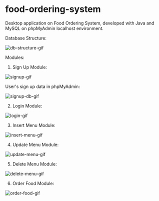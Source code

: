 # food-ordering-system
Desktop application on Food Ordering System, developed with Java and MySQL on phpMyAdmin localhost environment.



Database Structure:

![db-structure-gif](https://user-images.githubusercontent.com/62368837/132027406-6f2f771d-1d1f-4fe5-8971-ee318ce0129f.gif)



Modules:

1) Sign Up Module:

![signup-gif](https://user-images.githubusercontent.com/62368837/132027514-2e725748-bf8c-4993-a00e-c325c2d257a0.gif)



User's sign up data in phpMyAdmin:

![signup-db-gif](https://user-images.githubusercontent.com/62368837/132027578-c16c74ba-76b3-4331-b307-2661a19e26ca.gif)





2) Login Module:

![login-gif](https://user-images.githubusercontent.com/62368837/132027756-a3543ea4-d4b8-430b-9eb5-19d4c17a3c20.gif)





3) Insert Menu Module:

![insert-menu-gif](https://user-images.githubusercontent.com/62368837/132027826-b681e127-5840-4425-a072-8c07c536e7ca.gif)





4) Update Menu Module:

![update-menu-gif](https://user-images.githubusercontent.com/62368837/132027884-26afcc19-ed8a-455e-bf95-33c599884cb1.gif)





5) Delete Menu Module:

![delete-menu-gif](https://user-images.githubusercontent.com/62368837/132027946-fd4a5506-6d86-4338-8415-811ef9077e27.gif)





6) Order Food Module:

![order-food-gif](https://user-images.githubusercontent.com/62368837/132028032-d1656ee5-05ba-40a7-9f23-4d60f1e06ebb.gif)


